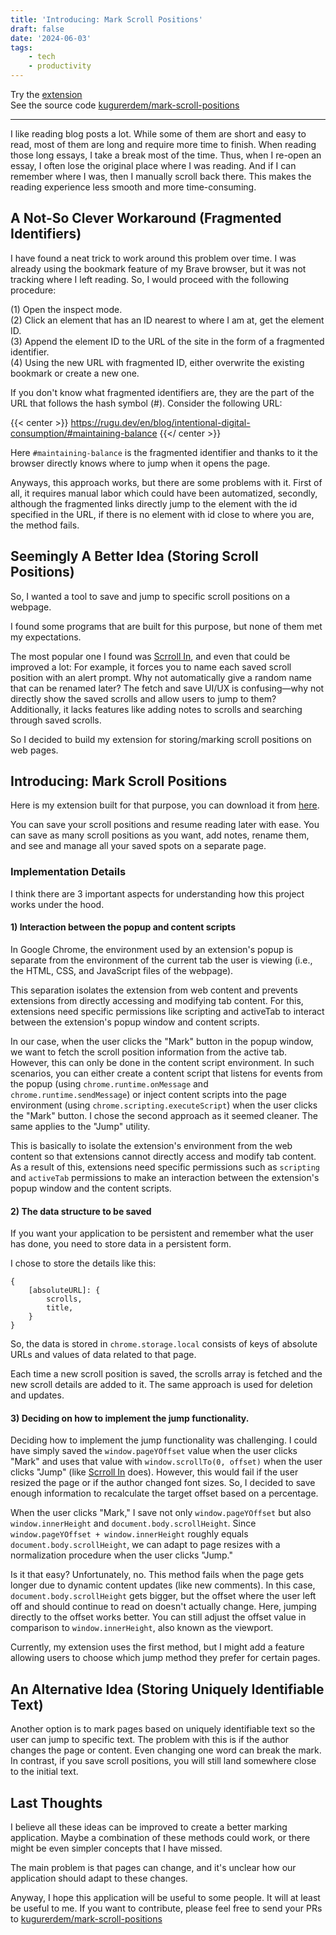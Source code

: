 ```yaml
---
title: 'Introducing: Mark Scroll Positions'
draft: false
date: '2024-06-03'
tags:
    - tech
    - productivity
---
```


Try the [extension](https://chromewebstore.google.com/detail/mark-scroll-positions/echejfhmdgnabmbihbmkdgeajmbojald) \
See the source code [kugurerdem/mark-scroll-positions](https://github.com/kugurerdem/mark-scroll-positions)

---

I like reading blog posts a lot. While some of them are short and easy to read,
most of them are long and require more time to finish. When reading those long
essays, I take a break most of the time. Thus, when I re-open an essay, I
often  lose the original place where I was reading. And if I
can remember where I was, then I manually scroll back there. This makes the
reading experience less smooth and more time-consuming.

## A Not-So Clever Workaround (Fragmented Identifiers)

I have found a neat trick to work around this problem over time. I was already
using the bookmark feature of my Brave browser, but it was not tracking where I
left reading. So, I would proceed with the following procedure:

(1) Open the inspect mode. \
(2) Click an element that has an ID nearest to where I am at, get the element
ID. \
(3) Append the element ID to the URL of the site in the form of a fragmented
identifier. \
(4) Using the new URL with fragmented ID, either overwrite the existing
bookmark or create a new one.

If you don't know what fragmented identifiers are, they are the part of the URL
that follows the hash symbol (#). Consider the following URL:

{{< center >}}
https://rugu.dev/en/blog/intentional-digital-consumption/#maintaining-balance
{{</ center >}}

Here `#maintaining-balance` is the fragmented identifier and thanks to it the
browser directly knows where to jump when it opens the page.

Anyways, this approach works, but there are some problems with it. First of
all, it requires manual labor which could have been automatized, secondly,
although the fragmented links directly jump to the element with the id
specified in the URL, if there is no element with id close to where you are,
the method fails.

## Seemingly A Better Idea (Storing Scroll Positions)

So, I wanted a tool to save and jump to specific scroll positions on a webpage.

I found some programs that are built for this purpose, but none of them met my
expectations.

The most popular one I found was [Scrroll
In](https://chromewebstore.google.com/detail/scrroll-in/cjgjbjogfodppempgdlppgefojbcmjom),
and even that could be improved a lot: For example, it forces you to name each
saved scroll position with an alert prompt. Why not automatically give a random
name that can be renamed later? The fetch and save UI/UX is confusing—why not
directly show the saved scrolls and allow users to jump to them? Additionally,
it lacks features like adding notes to scrolls and searching through saved
scrolls.

So I decided to build my extension for storing/marking scroll positions on web
pages.

## Introducing: Mark Scroll Positions

Here is my extension built for that purpose, you can download it from
[here](https://chromewebstore.google.com/detail/mark-scroll-positions/echejfhmdgnabmbihbmkdgeajmbojald).

You can save your scroll positions and resume reading later with ease. You can
save as many scroll positions as you want, add notes, rename them, and see and
manage all your saved spots on a separate page.

### Implementation Details

I think there are 3 important aspects for understanding how this project works
under the hood.

#### 1) Interaction between the popup and content scripts

In Google Chrome, the environment used by an extension's popup is separate from
the environment of the current tab the user is viewing (i.e., the HTML, CSS,
and JavaScript files of the webpage).

This separation isolates the extension from web content and prevents extensions
from directly accessing and modifying tab content. For this, extensions need
specific permissions like scripting and activeTab to interact between the
extension's popup window and content scripts.

In our case, when the user clicks the "Mark" button in the popup window, we
want to fetch the scroll position information from the active tab. However,
this can only be done in the content script environment. In such scenarios, you
can either create a content script that listens for events from the popup
(using `chrome.runtime.onMessage` and `chrome.runtime.sendMessage`) or inject
content scripts into the page environment (using
`chrome.scripting.executeScript`) when the user clicks the "Mark" button. I
chose the second approach as it seemed cleaner. The same applies to the "Jump"
utility.

This is basically to isolate the extension's environment from the web content
so that extensions cannot directly access and modify tab content. As a
result of this, extensions need specific permissions such as `scripting` and
`activeTab` permissions to make an interaction between the extension's
popup window and the content scripts.

#### 2) The data structure to be saved

If you want your application to be persistent and remember what the user has
done, you need to store data in a persistent form.

I chose to store the details like this:

```
{
    [absoluteURL]: {
        scrolls,
        title,
    }
}
```

So, the data is stored in `chrome.storage.local` consists of keys of absolute
URLs and values of data related to that page.

Each time a new scroll position is saved, the scrolls array is fetched and the
new scroll details are added to it. The same approach is used for deletion and
updates.

#### 3) Deciding on how to implement the jump functionality.

Deciding how to implement the jump functionality was challenging. I could have
simply saved the `window.pageYOffset` value when the user clicks "Mark" and
uses that value with `window.scrollTo(0, offset)` when the user clicks "Jump"
(like [Scrroll
In](https://chromewebstore.google.com/detail/scrroll-in/cjgjbjogfodppempgdlppgefojbcmjom)
does). However, this would fail if the user resized the page or if the author
changed font sizes. So, I decided to save enough information to recalculate the
target offset based on a percentage.

When the user clicks "Mark," I save not only `window.pageYOffset` but also
`window.innerHeight` and `document.body.scrollHeight`. Since
`window.pageYOffset + window.innerHeight` roughly equals
`document.body.scrollHeight`, we can adapt to page resizes with a normalization
procedure when the user clicks "Jump."

Is it that easy? Unfortunately, no. This method fails when the page gets longer
due to dynamic content updates (like new comments). In this case,
`document.body.scrollHeight` gets bigger, but the offset where the user left
off and should continue to read on doesn't actually change. Here, jumping
directly to the offset works better. You can still adjust the offset value in
comparison to `window.innerHeight`, also known as the viewport.

Currently, my extension uses the first method, but I might add a feature
allowing users to choose which jump method they prefer for certain pages.

## An Alternative Idea (Storing Uniquely Identifiable Text)

Another option is to mark pages based on uniquely identifiable text so the user
can jump to specific text. The problem with this is if the author changes the
page or content. Even changing one word can break the mark. In contrast, if you
save scroll positions, you will still land somewhere close to the initial text.

## Last Thoughts

I believe all these ideas can be improved to create a better marking
application. Maybe a combination of these methods could work, or there might be
even simpler concepts that I have missed.

The main problem is that pages can change, and it's unclear how our application
should adapt to these changes.

Anyway, I hope this application will be useful to some people. It will at least
be useful to me. If you want to contribute, please feel free to send your PRs
to
[kugurerdem/mark-scroll-positions](https://github.com/kugurerdem/mark-scroll-positions)


